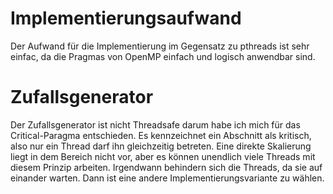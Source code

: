 Implementierungsaufwand
=====

Der Aufwand für die Implementierung im Gegensatz zu
pthreads ist sehr einfac, da die Pragmas von OpenMP
einfach und logisch anwendbar sind.

Zufallsgenerator
=====

Der Zufallsgenerator ist nicht Threadsafe darum habe ich
mich für das Critical-Paragma entschieden. Es kennzeichnet
ein Abschnitt als kritisch, also nur ein Thread darf ihn
gleichzeitig betreten. Eine direkte Skalierung liegt in dem
Bereich nicht vor, aber es können unendlich viele Threads
mit diesem Prinzip arbeiten. Irgendwann behindern sich die Threads,
da sie auf einander warten. Dann ist eine andere
Implementierungsvariante zu wählen.
